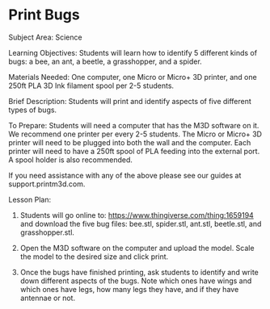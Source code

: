 # Print Bugs

Subject Area: Science

Learning Objectives: Students will learn how to identify 5 different kinds of bugs: a bee, an ant, a beetle, a grasshopper, and a spider. 

Materials Needed: One computer, one Micro or Micro+ 3D printer, and one 250ft PLA 3D Ink filament spool per 2-5 students. 

Brief Description: Students will print and identify aspects of five different types of bugs. 

To Prepare: Students will need a computer that has the M3D software on it. We recommend one printer per every 2-5 students. The Micro or Micro+ 3D printer will need to be plugged into both the wall and the computer. Each printer will need to have a 250ft spool of PLA feeding into the external port. A spool holder is also recommended. 

If you need assistance with any of the above please see our guides at support.printm3d.com. 

Lesson Plan: 

1. Students will go online to: https://www.thingiverse.com/thing:1659194 and download the five bug files: bee.stl, spider.stl, ant.stl, beetle.stl, and grasshopper.stl. 

2. Open the M3D software on the computer and upload the model. Scale the model to the desired size and click print. 

3. Once the bugs have finished printing, ask students to identify and write down different aspects of the bugs. Note which ones have wings and which ones have legs, how many legs they have, and if they have antennae or not.


